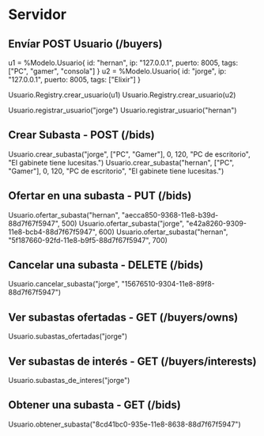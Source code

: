# Servidor

## Envíar POST Usuario (/buyers)

u1 = %Modelo.Usuario{ id: "hernan", ip: "127.0.0.1", puerto: 8005, tags: ["PC", "gamer", "consola"] }
u2 = %Modelo.Usuario{ id: "jorge", ip: "127.0.0.1", puerto: 8005, tags: ["Elixir"] }

Usuario.Registry.crear_usuario(u1)
Usuario.Registry.crear_usuario(u2)

Usuario.registrar_usuario("jorge")
Usuario.registrar_usuario("hernan")

## Crear Subasta - POST (/bids)

Usuario.crear_subasta("jorge", ["PC", "Gamer"], 0, 120, "PC de escritorio", "El gabinete tiene lucesitas.")
Usuario.crear_subasta("hernan", ["PC", "Gamer"], 0, 120, "PC de escritorio", "El gabinete tiene lucesitas.")

## Ofertar en una subasta - PUT (/bids)

Usuario.ofertar_subasta("hernan", "aecca850-9368-11e8-b39d-88d7f67f5947", 500)
Usuario.ofertar_subasta("jorge", "e42a8260-9309-11e8-bcb4-88d7f67f5947", 600)
Usuario.ofertar_subasta("hernan", "5f187660-92fd-11e8-b9f5-88d7f67f5947", 700)

## Cancelar una subasta - DELETE (/bids)

Usuario.cancelar_subasta("jorge", "15676510-9304-11e8-89f8-88d7f67f5947")

## Ver subastas ofertadas - GET (/buyers/owns)

Usuario.subastas_ofertadas("jorge")

## Ver subastas de interés - GET (/buyers/interests)

Usuario.subastas_de_interes("jorge")

## Obtener una subasta - GET (/bids)

Usuario.obtener_subasta("8cd41bc0-935e-11e8-8638-88d7f67f5947")

